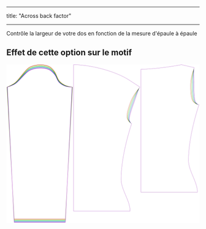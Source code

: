 - - -
title: "Across back factor"
- - -

Contrôle la largeur de votre dos en fonction de la mesure d'épaule à épaule

## Effet de cette option sur le motif

![Cette image montre l'effet de cette option en superposant plusieurs variantes qui ont une valeur différente pour cette option](diana_acrossbackfactor_sample.svg "Effet de cette option sur le modèle")
